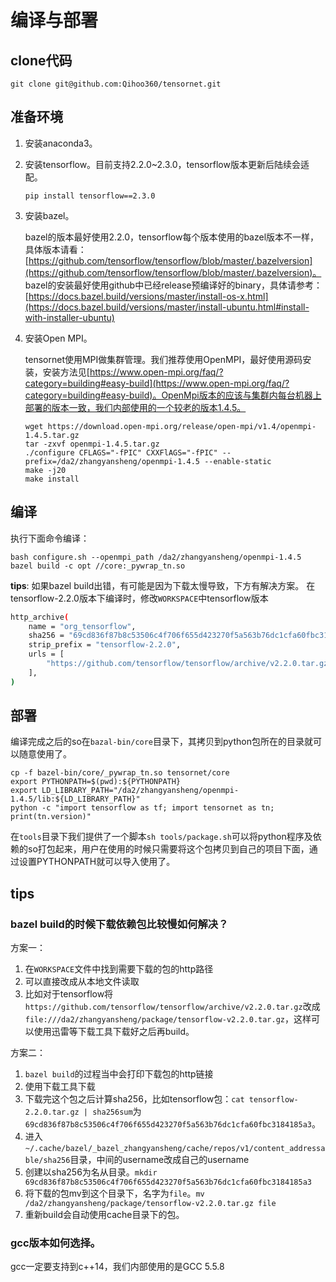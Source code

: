 # 编译与部署

## clone代码

    git clone git@github.com:Qihoo360/tensornet.git

## 准备环境
1. 安装anaconda3。

2. 安装tensorflow。目前支持2.2.0~2.3.0，tensorflow版本更新后陆续会适配。

    ```
    pip install tensorflow==2.3.0
    ```

3. 安装bazel。

    bazel的版本最好使用2.2.0，tensorflow每个版本使用的bazel版本不一样，具体版本请看：[https://github.com/tensorflow/tensorflow/blob/master/.bazelversion](https://github.com/tensorflow/tensorflow/blob/master/.bazelversion)。
    bazel的安装最好使用github中已经release预编译好的binary，具体请参考：[https://docs.bazel.build/versions/master/install-os-x.html](https://docs.bazel.build/versions/master/install-ubuntu.html#install-with-installer-ubuntu)

4. 安装Open MPI。

    tensornet使用MPI做集群管理。我们推荐使用OpenMPI，最好使用源码安装，安装方法见[https://www.open-mpi.org/faq/?category=building#easy-build](https://www.open-mpi.org/faq/?category=building#easy-build)。OpenMpi版本的应该与集群内每台机器上部署的版本一致，我们内部使用的一个较老的版本1.4.5。

    ```
    wget https://download.open-mpi.org/release/open-mpi/v1.4/openmpi-1.4.5.tar.gz
    tar -zxvf openmpi-1.4.5.tar.gz
    ./configure CFLAGS="-fPIC" CXXFlAGS="-fPIC" --prefix=/da2/zhangyansheng/openmpi-1.4.5 --enable-static
    make -j20
    make install
    ```

## 编译

执行下面命令编译：

    bash configure.sh --openmpi_path /da2/zhangyansheng/openmpi-1.4.5
    bazel build -c opt //core:_pywrap_tn.so
**tips**:
如果bazel build出错，有可能是因为下载太慢导致，下方有解决方案。
在tensorflow-2.2.0版本下编译时，修改`WORKSPACE`中tensorflow版本
```bash
http_archive(
    name = "org_tensorflow",
    sha256 = "69cd836f87b8c53506c4f706f655d423270f5a563b76dc1cfa60fbc3184185a3",
    strip_prefix = "tensorflow-2.2.0",
    urls = [
        "https://github.com/tensorflow/tensorflow/archive/v2.2.0.tar.gz",
    ],
)
```



## 部署

编译完成之后的so在`bazal-bin/core`目录下，其拷贝到python包所在的目录就可以随意使用了。

    cp -f bazel-bin/core/_pywrap_tn.so tensornet/core
    export PYTHONPATH=$(pwd):${PYTHONPATH}
    export LD_LIBRARY_PATH="/da2/zhangyansheng/openmpi-1.4.5/lib:${LD_LIBRARY_PATH}"
    python -c "import tensorflow as tf; import tensornet as tn; print(tn.version)"

在`tools`目录下我们提供了一个脚本`sh tools/package.sh`可以将python程序及依赖的so打包起来，用户在使用的时候只需要将这个包拷贝到自己的项目下面，通过设置PYTHONPATH就可以导入使用了。

## tips

### bazel build的时候下载依赖包比较慢如何解决？

方案一：
1. 在`WORKSPACE`文件中找到需要下载的包的http路径
2. 可以直接改成从本地文件读取
3. 比如对于tensorflow将`https://github.com/tensorflow/tensorflow/archive/v2.2.0.tar.gz`改成`file:///da2/zhangyansheng/package/tensorflow-v2.2.0.tar.gz`，这样可以使用迅雷等下载工具下载好之后再build。

方案二：
1. `bazel build`的过程当中会打印下载包的http链接
2. 使用下载工具下载
3. 下载完这个包之后计算sha256，比如tensorflow包：`cat tensorflow-2.2.0.tar.gz | sha256sum`为`69cd836f87b8c53506c4f706f655d423270f5a563b76dc1cfa60fbc3184185a3`。
4. 进入`~/.cache/bazel/_bazel_zhangyansheng/cache/repos/v1/content_addressable/sha256`目录，中间的username改成自己的username
5. 创建以sha256为名从目录。`mkdir 69cd836f87b8c53506c4f706f655d423270f5a563b76dc1cfa60fbc3184185a3`
6. 将下载的包mv到这个目录下，名字为`file`。`mv /da2/zhangyansheng/package/tensorflow-v2.2.0.tar.gz file`
7. 重新build会自动使用cache目录下的包。

### gcc版本如何选择。

gcc一定要支持到c++14，我们内部使用的是GCC 5.5.8
